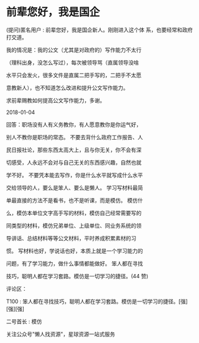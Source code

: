 # 前辈您好，我是国企

(提问)匿名用户 : 前辈您好，我是国企新人。刚刚进入这个体 系，也要经常和政府打交道。

我的情况是：我的公文（尤其是对政府的）写作能力不太行

（理科出身，没怎么写过），每次被领导骂（直属领导没啥

水平只会发火，很多文件是直属二把手写的，二把手不太愿

意教新人），也不知道怎么改进和提升公文写作能力。

求前辈赐教如何提高公文写作能力，多谢。

2018-01-04

回答：职场没有人有义务教你，有人愿意教你是你运气好，

别人不教你是职场的常态。 不要去背什么政府工作报告、人

民日报社论，那些东西太高大上，且与你无关，你不会有深

切感受，人永远不会对与自己无关的东西感兴趣，自然也就

学不好。 不要凭本能去写作，你是什么水平就写成什么水平

交给领导的人，要么是笨人、要么是懒人。 学习写材料最简

单最直接的方法不是看书，也不是听课，而是模仿。 模仿什

么，模仿本单位文字高手写的材料，模仿自己经常需要写的

同类型的材料，模仿兄弟单位、上级单位、同业务系统的领

导讲话、总结材料等等公文材料，平时养成积累素材的习

惯。 写材料也好，学说话也好，本质上就是一个学习能力的

问题，有了学习能力，做什么事情都能做好。 笨人都在寻找

技巧，聪明人都在学习套路。模仿是一切学习的捷径。(44 赞)

评论区：

T100 : 笨人都在寻找技巧，聪明人都在学习套路。模仿是一切学习的捷径。[强][强][强]

二号首长 : 模仿

关注公众号"懒人找资源"，星球资源一站式服务